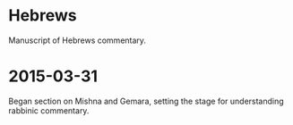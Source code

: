 # Hebrews
Manuscript of Hebrews commentary.
# 2015-03-31
Began section on Mishna and Gemara, setting the stage for understanding rabbinic commentary.
